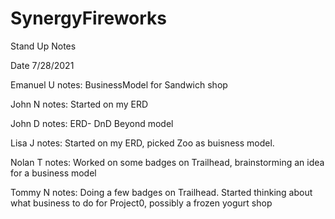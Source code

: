 # SynergyFireworks

Stand Up Notes

Date 7/28/2021

Emanuel U
notes: BusinessModel for Sandwich shop

John N
notes: Started on my ERD

John D
notes: ERD- DnD Beyond model 

Lisa J
notes: Started on my ERD, picked Zoo as buisness model.

Nolan T
notes: Worked on some badges on Trailhead, brainstorming an idea for a business model

Tommy N
notes: Doing a few badges on Trailhead.
Started thinking about what business to do for Project0, possibly a frozen yogurt shop
